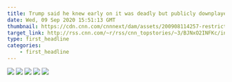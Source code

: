 ```yaml
---
title: Trump said he knew early on it was deadly but publicly downplayed threat. Its one of many revelations in new Woodward book.
date: Wed, 09 Sep 2020 15:51:13 GMT
thumbnail: https://cdn.cnn.com/cnnnext/dam/assets/200908114257-restricted-woodward-wh-photo-super-169.jpg
target_link: http://rss.cnn.com/~r/rss/cnn_topstories/~3/BJNxO2INFKc/index.html
type: first_headline
categories:
    - first_headline
---
```

<div class="feedflare">
<a href="http://rss.cnn.com/~ff/rss/cnn_topstories?a=BJNxO2INFKc:Y5umM5aLfZI:yIl2AUoC8zA"><img src="http://feeds.feedburner.com/~ff/rss/cnn_topstories?d=yIl2AUoC8zA" border="0"></img></a> <a href="http://rss.cnn.com/~ff/rss/cnn_topstories?a=BJNxO2INFKc:Y5umM5aLfZI:7Q72WNTAKBA"><img src="http://feeds.feedburner.com/~ff/rss/cnn_topstories?d=7Q72WNTAKBA" border="0"></img></a> <a href="http://rss.cnn.com/~ff/rss/cnn_topstories?a=BJNxO2INFKc:Y5umM5aLfZI:V_sGLiPBpWU"><img src="http://feeds.feedburner.com/~ff/rss/cnn_topstories?i=BJNxO2INFKc:Y5umM5aLfZI:V_sGLiPBpWU" border="0"></img></a> <a href="http://rss.cnn.com/~ff/rss/cnn_topstories?a=BJNxO2INFKc:Y5umM5aLfZI:qj6IDK7rITs"><img src="http://feeds.feedburner.com/~ff/rss/cnn_topstories?d=qj6IDK7rITs" border="0"></img></a> <a href="http://rss.cnn.com/~ff/rss/cnn_topstories?a=BJNxO2INFKc:Y5umM5aLfZI:gIN9vFwOqvQ"><img src="http://feeds.feedburner.com/~ff/rss/cnn_topstories?i=BJNxO2INFKc:Y5umM5aLfZI:gIN9vFwOqvQ" border="0"></img></a>
</div><img src="http://feeds.feedburner.com/~r/rss/cnn_topstories/~4/BJNxO2INFKc" height="1" width="1" alt=""/> 